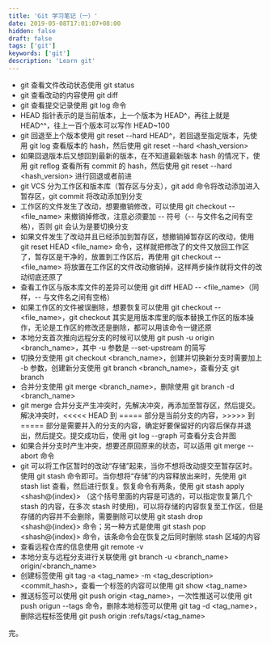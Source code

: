 ```yaml
---
title: 'Git 学习笔记（一）'
date: 2019-05-08T17:01:07+08:00
hidden: false
draft: false
tags: ['git']
keywords: ['git']
description: 'Learn git'
---
```


- git 查看文件改动状态使用 git status
- git 查看改动的内容使用 git diff
- git 查看提交记录使用 git log 命令
- HEAD 指针表示的是当前版本，上一个版本为 HEAD^，再往上就是 HEAD^^，往上一百个版本可以写作 HEAD~100
- git 回退至上个版本使用 git reset --hard HEAD^，若回退至指定版本，先使用 git log 查看版本的 hash，然后使用 git reset --hard <hash_version>
- 如果回退版本后又想回到最新的版本，在不知道最新版本 hash 的情况下，使用 git reflog 查看所有 commit 的 hash，然后使用 git reset --hard <hash_version> 进行回退或者前进
- git VCS 分为工作区和版本库（暂存区与分支），git add 命令将改动添加进入暂存区，git commit 将改动添加到分支
- 工作区的文件发生了改动，想要撤销修改，可以使用 git checkout -- <file_name> 来撤销掉修改，注意必须要加 -- 符号（-- 与文件名之间有空格），否则 git 会认为是要切换分支
- 如果文件发生了改动并且已经添加到暂存区，想撤销掉暂存区的改动，使用 git reset HEAD <file_name> 命令，这样就把修改了的文件又放回工作区了，暂存区是干净的，放置到工作区后，再使用 git checkout -- <file_name> 将放置在工作区的文件改动撤销掉，这样两步操作就将文件的改动彻底还原了
- 查看工作区与版本库文件的差异可以使用 git diff HEAD -- <file_name>（同样，-- 与文件名之间有空格）
- 如果工作区的文件被误删除，想要恢复可以使用 git checkout -- <file_name>，git checkout 其实是用版本库里的版本替换工作区的版本操作，无论是工作区的修改还是删除，都可以用该命令一键还原
- 本地分支首次推向远程分支的时候可以使用 git push -u origin <branch_name>，其中 -u 参数是 --set-upstream 的简写
- 切换分支使用 git checkout <branch_name>，创建并切换新分支时需要加上 -b 参数，创建新分支使用 git branch <branch_name>，查看分支 git branch
- 合并分支使用 git merge <branch_name>，删除使用 git branch -d <branch_name>
- git merge 合并分支产生冲突时，先解决冲突，再添加至暂存区，然后提交。解决冲突时，<<<<< HEAD 到 ===== 部分是当前分支的内容，>>>>> 到 ===== 部分是需要并入的分支的内容，确定好要保留好的内容后保存并退出，然后提交。提交成功后，使用 git log --graph 可查看分支合并图
- 如果合并分支时产生冲突，想要还原回原来的状态，可以适用 git merge --abort 命令
- git 可以将工作区暂时的改动“存储”起来，当你不想将改动提交至暂存区时。使用 git stash 命令即可。当你想将“存储”的内容释放出来时，先使用 git stash list 查看，然后进行恢复。恢复命令有两条，使用 git stash apply <shash@{index}> （这个括号里面的内容是可选的，可以指定恢复第几个 stash 的内容，在多次 stash 时使用)，可以将存储的内容恢复至工作区，但是存储的内容并不会删除，需要删除可以使用 git stash drop <shash@{index}> 命令；另一种方式是使用 git stash pop <shash@{index}> 命令，该条命令会在恢复之后同时删除 stash 区域的内容
- 查看远程仓库的信息使用 git remote -v
- 本地分支与远程分支进行关联使用 git branch -u <branch_name> origin/<branch_name>
- 创建标签使用 git tag -a <tag_name> -m <tag_description> <commit_hash>，查看一个标签的内容可以使用 git show <tag_name>
- 推送标签可以使用 git push origin <tag_name>，一次性推送可以使用 git push origun --tags 命令，删除本地标签可以使用 git tag -d <tag_name>，删除远程标签使用 git push origin :refs/tags/<tag_name>

完。
